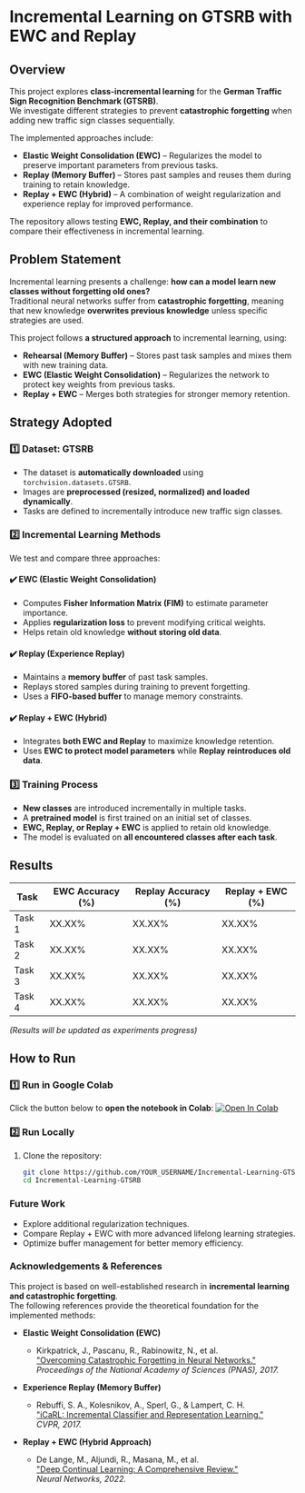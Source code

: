 # Incremental Learning on GTSRB with EWC and Replay

## Overview
This project explores **class-incremental learning** for the **German Traffic Sign Recognition Benchmark (GTSRB)**.  
We investigate different strategies to prevent **catastrophic forgetting** when adding new traffic sign classes sequentially.

The implemented approaches include:
- **Elastic Weight Consolidation (EWC)** – Regularizes the model to preserve important parameters from previous tasks.
- **Replay (Memory Buffer)** – Stores past samples and reuses them during training to retain knowledge.
- **Replay + EWC (Hybrid)** – A combination of weight regularization and experience replay for improved performance.

The repository allows testing **EWC, Replay, and their combination** to compare their effectiveness in incremental learning.

## Problem Statement
Incremental learning presents a challenge: **how can a model learn new classes without forgetting old ones?**  
Traditional neural networks suffer from **catastrophic forgetting**, meaning that new knowledge **overwrites previous knowledge** unless specific strategies are used.

This project follows **a structured approach** to incremental learning, using:
- **Rehearsal (Memory Buffer)** – Stores past task samples and mixes them with new training data.
- **EWC (Elastic Weight Consolidation)** – Regularizes the network to protect key weights from previous tasks.
- **Replay + EWC** – Merges both strategies for stronger memory retention.

## Strategy Adopted

### **1️⃣ Dataset: GTSRB**
- The dataset is **automatically downloaded** using `torchvision.datasets.GTSRB`.
- Images are **preprocessed (resized, normalized) and loaded dynamically**.
- Tasks are defined to incrementally introduce new traffic sign classes.

### **2️⃣ Incremental Learning Methods**
We test and compare three approaches:

#### **✔️ EWC (Elastic Weight Consolidation)**
- Computes **Fisher Information Matrix (FIM)** to estimate parameter importance.
- Applies **regularization loss** to prevent modifying critical weights.
- Helps retain old knowledge **without storing old data**.

#### **✔️ Replay (Experience Replay)**
- Maintains a **memory buffer** of past task samples.
- Replays stored samples during training to prevent forgetting.
- Uses a **FIFO-based buffer** to manage memory constraints.

#### **✔️ Replay + EWC (Hybrid)**
- Integrates **both EWC and Replay** to maximize knowledge retention.
- Uses **EWC to protect model parameters** while **Replay reintroduces old data**.

### **3️⃣ Training Process**
- **New classes** are introduced incrementally in multiple tasks.
- A **pretrained model** is first trained on an initial set of classes.
- **EWC, Replay, or Replay + EWC** is applied to retain old knowledge.
- The model is evaluated on **all encountered classes after each task**.

## Results

| **Task** | **EWC Accuracy (%)** | **Replay Accuracy (%)** | **Replay + EWC (%)** |
|----------|---------------------|----------------------|--------------------|
| Task 1   | XX.XX% | XX.XX% | XX.XX% |
| Task 2   | XX.XX% | XX.XX% | XX.XX% |
| Task 3   | XX.XX% | XX.XX% | XX.XX% |
| Task 4   | XX.XX% | XX.XX% | XX.XX% |

_(Results will be updated as experiments progress)_

## How to Run

### **1️⃣ Run in Google Colab**
Click the button below to **open the notebook in Colab**:
[![Open In Colab](https://colab.research.google.com/assets/colab-badge.svg)](https://colab.research.google.com/drive/13LKChqohIFDFjcDnop7lbiNu8p1yqOiV?usp=sharing)

### **2️⃣ Run Locally**
1. Clone the repository:
   ```bash
   git clone https://github.com/YOUR_USERNAME/Incremental-Learning-GTSRB.git
   cd Incremental-Learning-GTSRB

### Future Work
- Explore additional regularization techniques.
- Compare Replay + EWC with more advanced lifelong learning strategies.
- Optimize buffer management for better memory efficiency.

### Acknowledgements & References  

This project is based on well-established research in **incremental learning and catastrophic forgetting**.  
The following references provide the theoretical foundation for the implemented methods:

- **Elastic Weight Consolidation (EWC)**
  - Kirkpatrick, J., Pascanu, R., Rabinowitz, N., et al.  
    ["Overcoming Catastrophic Forgetting in Neural Networks."](https://www.pnas.org/doi/10.1073/pnas.1611835114)  
    *Proceedings of the National Academy of Sciences (PNAS), 2017.*

- **Experience Replay (Memory Buffer)**
  - Rebuffi, S. A., Kolesnikov, A., Sperl, G., & Lampert, C. H.  
    ["iCaRL: Incremental Classifier and Representation Learning."](https://openaccess.thecvf.com/content_cvpr_2017/html/Rebuffi_iCaRL_Incremental_Classifier_CVPR_2017_paper.html)  
    *CVPR, 2017.*

- **Replay + EWC (Hybrid Approach)** 
  - De Lange, M., Aljundi, R., Masana, M., et al.  
    ["Deep Continual Learning: A Comprehensive Review."](https://doi.org/10.1016/j.neunet.2021.12.002)  
    *Neural Networks, 2022.*

